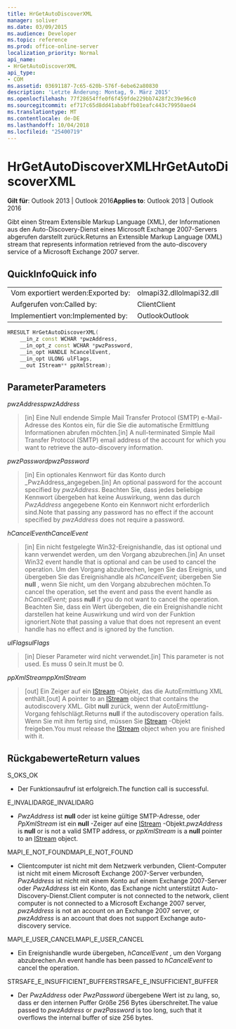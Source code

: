 ```yaml
---
title: HrGetAutoDiscoverXML
manager: soliver
ms.date: 03/09/2015
ms.audience: Developer
ms.topic: reference
ms.prod: office-online-server
localization_priority: Normal
api_name:
- HrGetAutoDiscoverXML
api_type:
- COM
ms.assetid: 03691187-7c65-620b-576f-6ebe62a80830
description: 'Letzte Änderung: Montag, 9. März 2015'
ms.openlocfilehash: 77f28654ffe0f6f459fde229bb7428f2c39e96c0
ms.sourcegitcommit: ef717c65d8dd41ababffb01eafc443c79950aed4
ms.translationtype: MT
ms.contentlocale: de-DE
ms.lasthandoff: 10/04/2018
ms.locfileid: "25400719"
---
```

# <a name="hrgetautodiscoverxml"></a><span data-ttu-id="894e2-103">HrGetAutoDiscoverXML</span><span class="sxs-lookup"><span data-stu-id="894e2-103">HrGetAutoDiscoverXML</span></span>

  
  
<span data-ttu-id="894e2-104">**Gilt für**: Outlook 2013 | Outlook 2016</span><span class="sxs-lookup"><span data-stu-id="894e2-104">**Applies to**: Outlook 2013 | Outlook 2016</span></span> 
  
<span data-ttu-id="894e2-105">Gibt einen Stream Extensible Markup Language (XML), der Informationen aus den Auto-Discovery-Dienst eines Microsoft Exchange 2007-Servers abgerufen darstellt zurück.</span><span class="sxs-lookup"><span data-stu-id="894e2-105">Returns an Extensible Markup Language (XML) stream that represents information retrieved from the auto-discovery service of a Microsoft Exchange 2007 server.</span></span>
  
## <a name="quick-info"></a><span data-ttu-id="894e2-106">QuickInfo</span><span class="sxs-lookup"><span data-stu-id="894e2-106">Quick info</span></span>

|||
|:-----|:-----|
|<span data-ttu-id="894e2-107">Vom exportiert werden:</span><span class="sxs-lookup"><span data-stu-id="894e2-107">Exported by:</span></span>  <br/> |<span data-ttu-id="894e2-108">olmapi32.dll</span><span class="sxs-lookup"><span data-stu-id="894e2-108">olmapi32.dll</span></span>  <br/> |
|<span data-ttu-id="894e2-109">Aufgerufen von:</span><span class="sxs-lookup"><span data-stu-id="894e2-109">Called by:</span></span>  <br/> |<span data-ttu-id="894e2-110">Client</span><span class="sxs-lookup"><span data-stu-id="894e2-110">Client</span></span>  <br/> |
|<span data-ttu-id="894e2-111">Implementiert von:</span><span class="sxs-lookup"><span data-stu-id="894e2-111">Implemented by:</span></span>  <br/> |<span data-ttu-id="894e2-112">Outlook</span><span class="sxs-lookup"><span data-stu-id="894e2-112">Outlook</span></span>  <br/> |
   
```cpp
HRESULT HrGetAutoDiscoverXML( 
    __in_z const WCHAR *pwzAddress, 
    __in_opt_z const WCHAR *pwzPassword, 
    __in_opt HANDLE hCancelEvent, 
    __in_opt ULONG ulFlags, 
    __out IStream** ppXmlStream); 

```

## <a name="parameters"></a><span data-ttu-id="894e2-113">Parameter</span><span class="sxs-lookup"><span data-stu-id="894e2-113">Parameters</span></span>

 <span data-ttu-id="894e2-114">_pwzAddress_</span><span class="sxs-lookup"><span data-stu-id="894e2-114">_pwzAddress_</span></span>
  
> <span data-ttu-id="894e2-115">[in] Eine Null endende Simple Mail Transfer Protocol (SMTP) e-Mail-Adresse des Kontos ein, für die Sie die automatische Ermittlung Informationen abrufen möchten.</span><span class="sxs-lookup"><span data-stu-id="894e2-115">[in] A null-terminated Simple Mail Transfer Protocol (SMTP) email address of the account for which you want to retrieve the auto-discovery information.</span></span>
    
 <span data-ttu-id="894e2-116">_pwzPassword_</span><span class="sxs-lookup"><span data-stu-id="894e2-116">_pwzPassword_</span></span>
  
> <span data-ttu-id="894e2-117">[in] Ein optionales Kennwort für das Konto durch _PwzAddress_angegeben.</span><span class="sxs-lookup"><span data-stu-id="894e2-117">[in] An optional password for the account specified by  _pwzAddress_.</span></span> <span data-ttu-id="894e2-118">Beachten Sie, dass jedes beliebige Kennwort übergeben hat keine Auswirkung, wenn das durch _PwzAddress_ angegebene Konto ein Kennwort nicht erforderlich sind.</span><span class="sxs-lookup"><span data-stu-id="894e2-118">Note that passing any password has no effect if the account specified by  _pwzAddress_ does not require a password.</span></span> 
    
 <span data-ttu-id="894e2-119">_hCancelEvent_</span><span class="sxs-lookup"><span data-stu-id="894e2-119">_hCancelEvent_</span></span>
  
> <span data-ttu-id="894e2-120">[in] Ein nicht festgelegte Win32-Ereignishandle, das ist optional und kann verwendet werden, um den Vorgang abzubrechen.</span><span class="sxs-lookup"><span data-stu-id="894e2-120">[in] An unset Win32 event handle that is optional and can be used to cancel the operation.</span></span> <span data-ttu-id="894e2-121">Um den Vorgang abzubrechen, legen Sie das Ereignis, und übergeben Sie das Ereignishandle als _hCancelEvent_; übergeben Sie **null** , wenn Sie nicht, um den Vorgang abzubrechen möchten.</span><span class="sxs-lookup"><span data-stu-id="894e2-121">To cancel the operation, set the event and pass the event handle as  _hCancelEvent_; pass **null** if you do not want to cancel the operation.</span></span> <span data-ttu-id="894e2-122">Beachten Sie, dass ein Wert übergeben, die ein Ereignishandle nicht darstellen hat keine Auswirkung und wird von der Funktion ignoriert.</span><span class="sxs-lookup"><span data-stu-id="894e2-122">Note that passing a value that does not represent an event handle has no effect and is ignored by the function.</span></span> 
    
 <span data-ttu-id="894e2-123">_ulFlags_</span><span class="sxs-lookup"><span data-stu-id="894e2-123">_ulFlags_</span></span>
  
> <span data-ttu-id="894e2-124">[in] Dieser Parameter wird nicht verwendet.</span><span class="sxs-lookup"><span data-stu-id="894e2-124">[in] This parameter is not used.</span></span> <span data-ttu-id="894e2-125">Es muss 0 sein.</span><span class="sxs-lookup"><span data-stu-id="894e2-125">It must be 0.</span></span>
    
 <span data-ttu-id="894e2-126">_ppXmlStream_</span><span class="sxs-lookup"><span data-stu-id="894e2-126">_ppXmlStream_</span></span>
  
> <span data-ttu-id="894e2-127">[out] Ein Zeiger auf ein [IStream](https://msdn.microsoft.com/library/aa380034%28VS.85%29.aspx) -Objekt, das die AutoErmittlung XML enthält.</span><span class="sxs-lookup"><span data-stu-id="894e2-127">[out] A pointer to an [IStream](https://msdn.microsoft.com/library/aa380034%28VS.85%29.aspx) object that contains the autodiscovery XML.</span></span> <span data-ttu-id="894e2-128">Gibt **null** zurück, wenn der AutoErmittlung-Vorgang fehlschlägt.</span><span class="sxs-lookup"><span data-stu-id="894e2-128">Returns **null** if the autodiscovery operation fails.</span></span> <span data-ttu-id="894e2-129">Wenn Sie mit ihm fertig sind, müssen Sie [IStream](https://msdn.microsoft.com/library/aa380034%28VS.85%29.aspx) -Objekt freigeben.</span><span class="sxs-lookup"><span data-stu-id="894e2-129">You must release the [IStream](https://msdn.microsoft.com/library/aa380034%28VS.85%29.aspx) object when you are finished with it.</span></span> 
    
## <a name="return-values"></a><span data-ttu-id="894e2-130">Rückgabewerte</span><span class="sxs-lookup"><span data-stu-id="894e2-130">Return values</span></span>

<span data-ttu-id="894e2-131">S_OK</span><span class="sxs-lookup"><span data-stu-id="894e2-131">S_OK</span></span> 
  
- <span data-ttu-id="894e2-132">Der Funktionsaufruf ist erfolgreich.</span><span class="sxs-lookup"><span data-stu-id="894e2-132">The function call is successful.</span></span>
    
<span data-ttu-id="894e2-133">E_INVALIDARG</span><span class="sxs-lookup"><span data-stu-id="894e2-133">E_INVALIDARG</span></span> 
  
-  <span data-ttu-id="894e2-134">_PwzAddress_ ist **null** oder ist keine gültige SMTP-Adresse, oder _PpXmlStream_ ist ein **null** -Zeiger auf eine [IStream](https://msdn.microsoft.com/library/aa380034%28VS.85%29.aspx) -Objekt.</span><span class="sxs-lookup"><span data-stu-id="894e2-134">_pwzAddress_ is **null** or is not a valid SMTP address, or  _ppXmlStream_ is a **null** pointer to an [IStream](https://msdn.microsoft.com/library/aa380034%28VS.85%29.aspx) object.</span></span> 
    
<span data-ttu-id="894e2-135">MAPI_E_NOT_FOUND</span><span class="sxs-lookup"><span data-stu-id="894e2-135">MAPI_E_NOT_FOUND</span></span> 
  
- <span data-ttu-id="894e2-136">Clientcomputer ist nicht mit dem Netzwerk verbunden, Client-Computer ist nicht mit einem Microsoft Exchange 2007-Server verbunden, _PwzAddress_ ist nicht mit einem Konto auf einem Exchange 2007-Server oder _PwzAddress_ ist ein Konto, das Exchange nicht unterstützt Auto-Discovery-Dienst.</span><span class="sxs-lookup"><span data-stu-id="894e2-136">Client computer is not connected to the network, client computer is not connected to a Microsoft Exchange 2007 server,  _pwzAddress_ is not an account on an Exchange 2007 server, or  _pwzAddress_ is an account that does not support Exchange auto-discovery service.</span></span> 
    
<span data-ttu-id="894e2-137">MAPI_E_USER_CANCEL</span><span class="sxs-lookup"><span data-stu-id="894e2-137">MAPI_E_USER_CANCEL</span></span> 
  
- <span data-ttu-id="894e2-138">Ein Ereignishandle wurde übergeben, _hCancelEvent_ , um den Vorgang abzubrechen.</span><span class="sxs-lookup"><span data-stu-id="894e2-138">An event handle has been passed to  _hCancelEvent_ to cancel the operation.</span></span> 
    
<span data-ttu-id="894e2-139">STRSAFE_E_INSUFFICIENT_BUFFER</span><span class="sxs-lookup"><span data-stu-id="894e2-139">STRSAFE_E_INSUFFICIENT_BUFFER</span></span>
  
- <span data-ttu-id="894e2-140">Der _PwzAddress_ oder _PwzPassword_ übergebene Wert ist zu lang, so, dass er den internen Puffer Größe 256 Bytes überschreitet.</span><span class="sxs-lookup"><span data-stu-id="894e2-140">The value passed to  _pwzAddress_ or  _pwzPassword_ is too long, such that it overflows the internal buffer of size 256 bytes.</span></span> 
    

